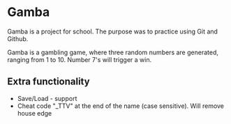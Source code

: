 # Gamba

Gamba is a project for school. The purpose was to practice using Git and Github.

Gamba is a gambling game, where three random numbers are generated, ranging from 1 to 10. Number 7's will trigger a win.

## Extra functionality
- Save/Load - support
- Cheat code "_TTV" at the end of the name (case sensitive). Will remove house edge

